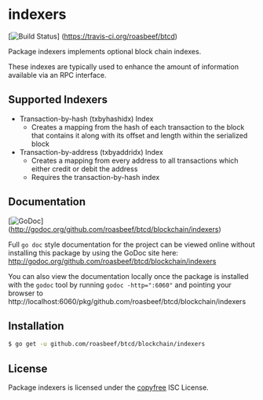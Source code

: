 indexers
========

[![Build Status](https://travis-ci.org/roasbeef/btcd.png?branch=master)]
(https://travis-ci.org/roasbeef/btcd)

Package indexers implements optional block chain indexes.

These indexes are typically used to enhance the amount of information available
via an RPC interface.

## Supported Indexers

- Transaction-by-hash (txbyhashidx) Index
  - Creates a mapping from the hash of each transaction to the block that
    contains it along with its offset and length within the serialized block
- Transaction-by-address (txbyaddridx) Index
  - Creates a mapping from every address to all transactions which either credit
    or debit the address
  - Requires the transaction-by-hash index

## Documentation

[![GoDoc](https://godoc.org/github.com/roasbeef/btcd/blockchain/indexers?status.png)]
(http://godoc.org/github.com/roasbeef/btcd/blockchain/indexers)

Full `go doc` style documentation for the project can be viewed online without
installing this package by using the GoDoc site here:
http://godoc.org/github.com/roasbeef/btcd/blockchain/indexers

You can also view the documentation locally once the package is installed with
the `godoc` tool by running `godoc -http=":6060"` and pointing your browser to
http://localhost:6060/pkg/github.com/roasbeef/btcd/blockchain/indexers

## Installation

```bash
$ go get -u github.com/roasbeef/btcd/blockchain/indexers
```

## License

Package indexers is licensed under the [copyfree](http://copyfree.org) ISC
License.
